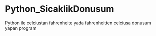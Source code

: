 # Python_SicaklikDonusum
Python ile celciustan fahrenheite yada fahrenheitten celciusa donusum yapan program
